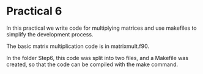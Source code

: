 # Practical 6

In this practical we write code for multiplying matrices and use makefiles to simplify the development process.

The basic matrix multiplication code is in matrixmult.f90.

In the folder Step6, this code was split into two files, and a Makefile was created, so that the code can be compiled with the make command.
